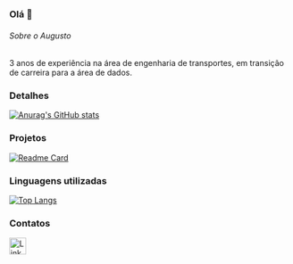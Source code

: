 ### Olá 👋

###### Sobre o Augusto
3 anos de experiência na área de engenharia de transportes, em transição de carreira para a área de dados.


### Detalhes

[![Anurag's GitHub stats](https://github-readme-stats.vercel.app/api?username=Taakkoo&show_icons=true&theme=dark)](https://github.com/Taakkoo)

### Projetos

[![Readme Card](https://github-readme-stats.vercel.app/api/pin/?username=Taakkoo&repo=Projeto&theme=dark)](https://github.com/Taakkoo/Projeto)


### Linguagens utilizadas

[![Top Langs](https://github-readme-stats.vercel.app/api/top-langs/?username=Taakkoo&layout=compact)](https://github.com/Taakkoo/Projeto)

### Contatos

[<img src='https://img.shields.io/badge/LinkedIn-0077B5?style=for-the-badge&logo=linkedin&logoColor=white' alt='Linkedin' height='30'>](https://www.linkedin.com/in/augusto-tako)

